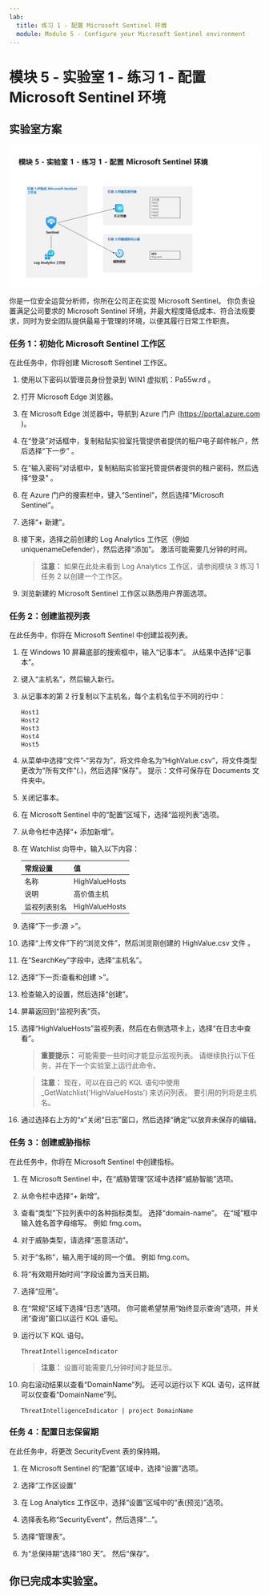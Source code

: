 ```yaml
---
lab:
  title: 练习 1 - 配置 Microsoft Sentinel 环境
  module: Module 5 - Configure your Microsoft Sentinel environment
---
```


# <a name="module-5---lab-1---exercise-1---configure-your-microsoft-sentinel-environment"></a>模块 5 - 实验室 1 - 练习 1 - 配置 Microsoft Sentinel 环境

## <a name="lab-scenario"></a>实验室方案

![实验室概述。](../Media/SC-200-Lab_Diagrams_Mod5_L1_Ex1.png)

你是一位安全运营分析师，你所在公司正在实现 Microsoft Sentinel。 你负责设置满足公司要求的 Microsoft Sentinel 环境，并最大程度降低成本、符合法规要求，同时为安全团队提供最易于管理的环境，以便其履行日常工作职责。


### <a name="task-1-initialize-the-microsoft-sentinel-workspace"></a>任务 1：初始化 Microsoft Sentinel 工作区

在此任务中，你将创建 Microsoft Sentinel 工作区。

1. 使用以下密码以管理员身份登录到 WIN1 虚拟机：Pa55w.rd 。  

1. 打开 Microsoft Edge 浏览器。

1. 在 Microsoft Edge 浏览器中，导航到 Azure 门户 (https://portal.azure.com )。

1. 在“登录”对话框中，复制粘贴实验室托管提供者提供的租户电子邮件帐户，然后选择“下一步”  。

1. 在“输入密码”对话框中，复制粘贴实验室托管提供者提供的租户密码，然后选择“登录”  。

1. 在 Azure 门户的搜索栏中，键入“Sentinel”，然后选择“Microsoft Sentinel”。

1. 选择“+ 新建”。 

1. 接下来，选择之前创建的 Log Analytics 工作区（例如 uniquenameDefender），然后选择“添加”。 激活可能需要几分钟的时间。

    >**注意：** 如果在此处未看到 Log Analytics 工作区，请参阅模块 3 练习 1 任务 2 以创建一个工作区。

1. 浏览新建的 Microsoft Sentinel 工作区以熟悉用户界面选项。


### <a name="task-2-create-a-watchlist"></a>任务 2：创建监视列表

在此任务中，你将在 Microsoft Sentinel 中创建监视列表。

1. 在 Windows 10 屏幕底部的搜索框中，输入“记事本”。 从结果中选择“记事本”。

1. 键入“主机名”，然后输入新行。

1. 从记事本的第 2 行复制以下主机名，每个主机名位于不同的行中：

    ```Notepad
    Host1
    Host2
    Host3
    Host4
    Host5
    ```

1. 从菜单中选择“文件”-“另存为”，将文件命名为“HighValue.csv”，将文件类型更改为“所有文件”(.)，然后选择“保存”。 提示：文件可保存在 Documents 文件夹中。

1. 关闭记事本。

1. 在 Microsoft Sentinel 中的“配置”区域下，选择“监视列表”选项。

1. 从命令栏中选择“+ 添加新增”。

1. 在 Watchlist 向导中，输入以下内容：

    |常规设置|值|
    |---|---|
    |名称|HighValueHosts|
    |说明|高价值主机|
    |监视列表别名|HighValueHosts|

1. 选择“下一步:源 >”。

1. 选择“上传文件”下的“浏览文件”，然后浏览刚创建的 HighValue.csv 文件 。

1. 在“SearchKey”字段中，选择“主机名”。

1. 选择“下一页:查看和创建 >”。

1. 检查输入的设置，然后选择“创建”。

1. 屏幕返回到“监视列表”页。

1. 选择“HighValueHosts”监视列表，然后在右侧选项卡上，选择“在日志中查看”。

    >**重要提示：** 可能需要一些时间才能显示监视列表。 请继续执行以下任务，并在下一个实验室上运行此命令。
    
    >**注意：** 现在，可以在自己的 KQL 语句中使用 _GetWatchlist('HighValueHosts') 来访问列表。 要引用的列将是主机名。

1. 通过选择右上方的“x”关闭“日志”窗口，然后选择“确定”以放弃未保存的编辑。


### <a name="task-3-create-a-threat-indicator"></a>任务 3：创建威胁指标

在此任务中，你将在 Microsoft Sentinel 中创建指标。

1. 在 Microsoft Sentinel 中，在“威胁管理”区域中选择“威胁智能”选项。

1. 从命令栏中选择“+ 新增”。

1. 查看“类型”下拉列表中的各种指标类型。 选择“domain-name”。 在“域”框中输入姓名首字母缩写。 例如 fmg.com。

1. 对于威胁类型，请选择“恶意活动”。

1. 对于“名称”，输入用于域的同一个值。 例如 fmg.com。

1. 将“有效期开始时间”字段设置为当天日期。

1. 选择“应用”。

1. 在“常规”区域下选择“日志”选项。 你可能希望禁用“始终显示查询”选项，并关闭“查询”窗口以运行 KQL 语句。

1. 运行以下 KQL 语句。

    ```KQL
    ThreatIntelligenceIndicator
    ```

    >**注意：** 设置可能需要几分钟时间才能显示。

1. 向右滚动结果以查看“DomainName”列。 还可以运行以下 KQL 语句，这样就可以仅查看“DomainName”列。 

    ```KQL
    ThreatIntelligenceIndicator | project DomainName
    ```


### <a name="task-4-configure-log-retention"></a>任务 4：配置日志保留期

在此任务中，将更改 SecurityEvent 表的保持期。

1. 在 Microsoft Sentinel 的“配置”区域中，选择“设置”选项。

1. 选择“工作区设置”

1. 在 Log Analytics 工作区中，选择“设置”区域中的“表(预览)”选项。

1. 选择表名称“SecurityEvent”，然后选择“...”。

1. 选择“管理表”。

1. 为“总保持期”选择“180 天”。 然后“保存”。


## <a name="you-have-completed-the-lab"></a>你已完成本实验室。
